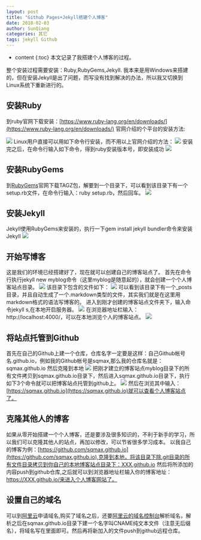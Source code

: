 ```yaml
---
layout: post
title: "Github Pages+Jekyll搭建个人博客"
date: 2018-02-03
author: SunQiang
categories: 其它
tags: jekyll Github
---
```

* content
{:toc}
本文记录了我搭建个人博客的过程。




整个安装过程需要安装：Ruby,RubyGems,Jekyll.
我本来是用Windows来搭建的，但在安装Jekyll是出了问题，而写没有找到解决的办法，所以我又切换到Linux系统下重新进行的。

## 安装Ruby
到ruby官网下载安装：[https://www.ruby-lang.org/en/downloads/](https://www.ruby-lang.org/en/downloads/)
官网介绍的个平台的安装方法:

![](https://wx3.sinaimg.cn/mw1024/0072Njp2ly1fo34qgvscxj30gw059q3b.jpg)
Linux用户直接可以用如下命令行安装，而不用以上官网介绍的方法：
![](https://wx1.sinaimg.cn/mw1024/0072Njp2ly1fo34ximoc0j308l00u3yb.jpg)
安装完之后，在命令行输入如下命令，得到ruby安装版本号，即安装成功
![](http://wx1.sinaimg.cn/large/0072Njp2ly1fo3kzen0fuj30go011q2u.jpg)

## 安装RubyGems

到[RubyGems](https://rubygems.org/pages/download)官网下载TAGZ包，解要到一个目录下，可以看到该目录下有一个setup.rb文件，在命令行输入：ruby setup.rb，然后回车。
![](http://wx1.sinaimg.cn/large/0072Njp2ly1fo3lcre6o3j30k003tjs5.jpg)


## 安装Jekyll
Jekyll使用RubyGems来安装的，执行一下gem install jekyll bundler命令来安装Jekyll
![](http://wx3.sinaimg.cn/large/0072Njp2ly1fo3kzfhpinj30b700k744.jpg)
## 开始写博客
这是我们的环境已经搭建好了，现在就可以创建自己的博客站点了。
首先在命令行执行jekyll new myblog命令（这里myblog是随意起的），就会创建一个个人博客站点目录。
![](http://wx1.sinaimg.cn/large/0072Njp2ly1fo3kzeqq1sj30cm00wmx1.jpg)
该目录下包含的文件如下：
![](http://wx3.sinaimg.cn/large/0072Njp2ly1fo3lcqpz8pj30ka02jjrk.jpg)
可以看到该目录下有一个_posts目录，并且自动生成了一个.markdown类型的文件，其实我们就是在这里用markdown格式的语法写博客的。
进入到刚才创建的博客站点文件夹下，输入命令jekyll s,在本地开启服务器。
![](http://wx1.sinaimg.cn/large/0072Njp2ly1fo3lcr2ithj30ir05iwf5.jpg)
在浏览器地址栏输入：http://localhost:4000/，可以在本地浏览个人的博客站点。
![](http://wx1.sinaimg.cn/large/0072Njp2ly1fo3lcrff7yj30rs0h5mye.jpg)

## 将站点托管到Github
首先在自己的Github上建一个仓库，仓库名字一定要是这样：自己Github帐号名.github.io，例如我的Github帐号是sqmax,那么我的仓库名就是：sqmax.github.io
然后克隆到本地
![](http://wx4.sinaimg.cn/mw690/0072Njp2ly1fo3m1i9r7xj30n0010mx3.jpg)
把刚才建立的博客站点myblog目录下的所有文件拷贝到sqmax.github.io目录下，然后进入sqmax.github.io目录下，执行如下3个命令就可以把博客站点托管到github上。
![](https://wx2.sinaimg.cn/mw1024/0072Njp2ly1fo3lopyf5jj30kc04imxx.jpg)
然后在浏览其中输入：[https://sqmax.github.io](https://sqmax.github.io)就可以查看个人博客站点了。

## 克隆其他人的博客
如果从零开始搭建一个个人博客，还是要涉及很多知识的，不利于新手的学习，所以我们可以克隆其他人的站点，再加以修改，可以节省很多学习成本。
以我自己的博客为例：[https://github.com/sqmax.github.io](https://github.com/sqmax.github.io),克隆到本地，将该目录下除.git目录的所有文件目录拷贝到你自己的本地博客站点目录下：XXX.github.io
然后将所添加的内容push到github仓库,之后就可以到浏览器地址栏输入你的博客地址：https://XXX.github.io/来进入个人博客网站了。

## 设置自己的域名
可以到[阿里云](https://wanwang.aliyun.com/domain/)申请域名,购买了域名之后，还要[阿里云的域名控制台](https://netcn.console.aliyun.com/core/domain/list?spm=5176.2020520001.0.0.aM1oA2)解析域名，解析之后在sqmax.github.io目录下建一个名字叫CNAME纯文本文件（注意无后缀名），将域名写在里面即可。然后再将新加入的文件push到github远程仓库。






















